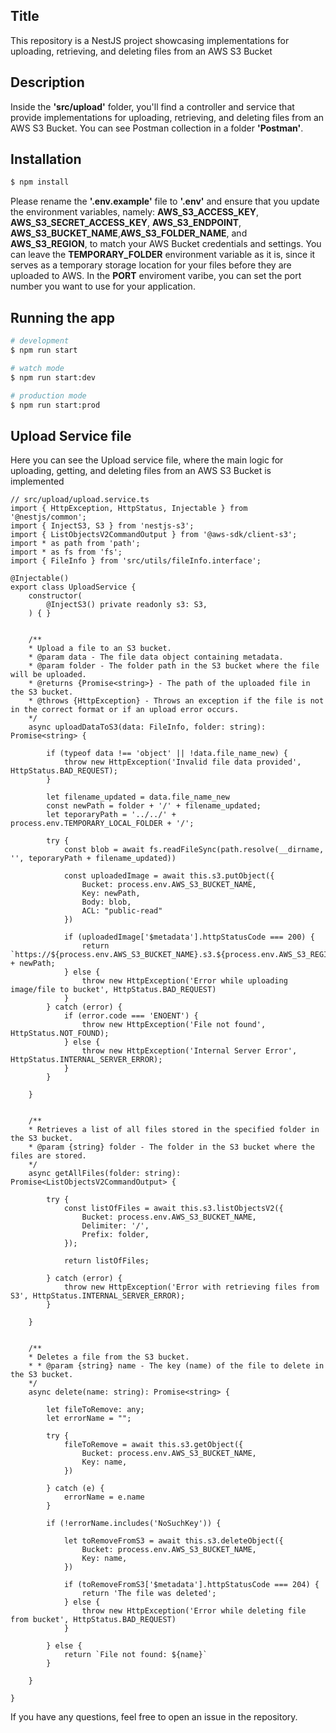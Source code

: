 
## Title

This repository is a NestJS project showcasing implementations for uploading, retrieving, and deleting files from an AWS S3 Bucket


##  Description
Inside the **'src/upload'** folder, you'll find a controller and service that provide implementations for uploading, retrieving, and deleting files from an AWS S3 Bucket. You can see Postman collection in a folder **'Postman'**. 

## Installation

```bash
$ npm install
```

Please rename the **'.env.example'** file to **'.env'** and ensure that you update the environment variables, namely: **AWS_S3_ACCESS_KEY**, **AWS_S3_SECRET_ACCESS_KEY**, **AWS_S3_ENDPOINT**, **AWS_S3_BUCKET_NAME**,**AWS_S3_FOLDER_NAME**,  and **AWS_S3_REGION**, to match your AWS Bucket credentials and settings. You can leave the **TEMPORARY_FOLDER** environment variable as it is, since it serves as a temporary storage location for your files before they are uploaded to AWS. 
In the **PORT** enviroment varibe, you can set the port number you want to use for your application.

## Running the app

```bash
# development
$ npm run start

# watch mode
$ npm run start:dev

# production mode
$ npm run start:prod
```

## Upload Service file 
Here you can see the Upload service file, where the main logic for uploading, getting, and deleting files from an AWS S3 Bucket is implemented
```tsx
// src/upload/upload.service.ts
import { HttpException, HttpStatus, Injectable } from '@nestjs/common';
import { InjectS3, S3 } from 'nestjs-s3';
import { ListObjectsV2CommandOutput } from '@aws-sdk/client-s3';
import * as path from 'path';
import * as fs from 'fs';
import { FileInfo } from 'src/utils/fileInfo.interface';

@Injectable()
export class UploadService {
    constructor(
        @InjectS3() private readonly s3: S3,
    ) { }


    /**
    * Upload a file to an S3 bucket.
    * @param data - The file data object containing metadata.
    * @param folder - The folder path in the S3 bucket where the file will be uploaded.
    * @returns {Promise<string>} - The path of the uploaded file in the S3 bucket.
    * @throws {HttpException} - Throws an exception if the file is not in the correct format or if an upload error occurs.
    */
    async uploadDataToS3(data: FileInfo, folder: string): Promise<string> {

        if (typeof data !== 'object' || !data.file_name_new) {
            throw new HttpException('Invalid file data provided', HttpStatus.BAD_REQUEST);
        }

        let filename_updated = data.file_name_new
        const newPath = folder + '/' + filename_updated;
        let teporaryPath = '../../' + process.env.TEMPORARY_LOCAL_FOLDER + '/';

        try {
            const blob = await fs.readFileSync(path.resolve(__dirname, '', teporaryPath + filename_updated))

            const uploadedImage = await this.s3.putObject({
                Bucket: process.env.AWS_S3_BUCKET_NAME,
                Key: newPath,
                Body: blob,
                ACL: "public-read"
            })

            if (uploadedImage['$metadata'].httpStatusCode === 200) {
                return `https://${process.env.AWS_S3_BUCKET_NAME}.s3.${process.env.AWS_S3_REGION}.amazonaws.com/` + newPath;
            } else {
                throw new HttpException('Error while uploading image/file to bucket', HttpStatus.BAD_REQUEST)
            }
        } catch (error) {
            if (error.code === 'ENOENT') {
                throw new HttpException('File not found', HttpStatus.NOT_FOUND);
            } else {
                throw new HttpException('Internal Server Error', HttpStatus.INTERNAL_SERVER_ERROR);
            }
        }

    }


    /**
    * Retrieves a list of all files stored in the specified folder in the S3 bucket.
    * @param {string} folder - The folder in the S3 bucket where the files are stored.
    */
    async getAllFiles(folder: string): Promise<ListObjectsV2CommandOutput> {

        try {
            const listOfFiles = await this.s3.listObjectsV2({
                Bucket: process.env.AWS_S3_BUCKET_NAME,
                Delimiter: '/',
                Prefix: folder,
            });

            return listOfFiles;

        } catch (error) {
            throw new HttpException('Error with retrieving files from S3', HttpStatus.INTERNAL_SERVER_ERROR);
        }

    }


    /**
    * Deletes a file from the S3 bucket.
    * * @param {string} name - The key (name) of the file to delete in the S3 bucket.
    */
    async delete(name: string): Promise<string> {

        let fileToRemove: any;
        let errorName = "";

        try {
            fileToRemove = await this.s3.getObject({
                Bucket: process.env.AWS_S3_BUCKET_NAME,
                Key: name,
            })

        } catch (e) {
            errorName = e.name
        }

        if (!errorName.includes('NoSuchKey')) {

            let toRemoveFromS3 = await this.s3.deleteObject({
                Bucket: process.env.AWS_S3_BUCKET_NAME,
                Key: name,
            })

            if (toRemoveFromS3['$metadata'].httpStatusCode === 204) {
                return 'The file was deleted';
            } else {
                throw new HttpException('Error while deleting file from bucket', HttpStatus.BAD_REQUEST)
            }

        } else {
            return `File not found: ${name}`
        }

    }

}
```

If you have any questions, feel free to open an issue in the repository.
